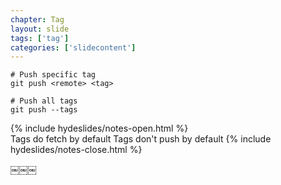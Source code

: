 ```yaml
---
chapter: Tag
layout: slide
tags: ['tag']
categories: ['slidecontent']
---
```


	# Push specific tag
	git push <remote> <tag>

	# Push all tags
	git push --tags
	

{% include hydeslides/notes-open.html %}	
Tags do fetch by default
Tags don't push by default
{% include hydeslides/notes-close.html %}

￼￼￼